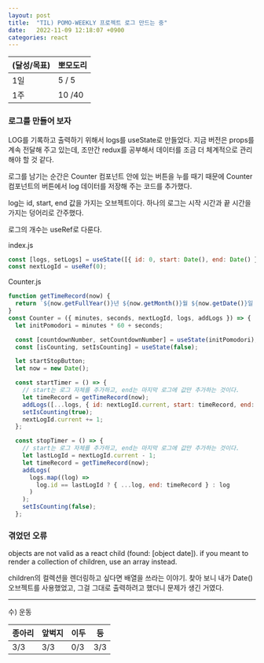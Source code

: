 ```yaml
---
layout: post
title:  "TIL) POMO-WEEKLY 프로젝트 로그 만드는 중"
date:   2022-11-09 12:18:07 +0900
categories: react
---
```


| (달성/목표) | 뽀모도리   |
|----|--------|
| 1일 | 5 / 5  |
| 1주 | 10 /40 |



### 로그를 만들어 보자

LOG를 기록하고 출력하기 위해서 logs를 useState로 만들었다. 지금 버전은 props를 계속 전달해 주고 있는데, 조만간 redux를 공부해서 데이터를 조금 더 체계적으로 관리해야 할 것 같다.

로그를 남기는 순간은 Counter 컴포넌트 안에 있는 버튼을 누를 때기 때문에 Counter 컴포넌트의 버튼에서 log 데이터를 저장해 주는 코드를 추가했다.

log는 id, start, end 값을 가지는 오브젝트이다. 하나의 로그는 시작 시간과 끝 시간을 가지는 덩어리로 간주했다.

로그의 개수는 useRef로 다룬다.

index.js
```js
const [logs, setLogs] = useState([{ id: 0, start: Date(), end: Date() }]);
const nextLogId = useRef(0);
```


Counter.js
```js
function getTimeRecord(now) {
  return `${now.getFullYear()}년 ${now.getMonth()}월 ${now.getDate()}일 ${now.getHours()}시 ${now.getMinutes()}분 `;
}
const Counter = ({ minutes, seconds, nextLogId, logs, addLogs }) => {
  let initPomodori = minutes * 60 + seconds;

  const [countdownNumber, setCountdownNumber] = useState(initPomodori);
  const [isCounting, setIsCounting] = useState(false);

  let startStopButton;
  let now = new Date();

  const startTimer = () => {
    // start는 로그 자체를 추가하고, end는 마지막 로그에 값만 추가하는 것이다.
    let timeRecord = getTimeRecord(now);
    addLogs([...logs, { id: nextLogId.current, start: timeRecord, end: "" }]); // end 넣을 필요가 있을까?
    setIsCounting(true);
    nextLogId.current += 1;
  };

  const stopTimer = () => {
    // start는 로그 자체를 추가하고, end는 마지막 로그에 값만 추가하는 것이다.
    let lastLogId = nextLogId.current - 1;
    let timeRecord = getTimeRecord(now);
    addLogs(
      logs.map((log) =>
        log.id == lastLogId ? { ...log, end: timeRecord } : log
      )
    );
    setIsCounting(false);
  };
```

### 겪었던 오류

objects are not valid as a react child (found: [object date]). if you meant to render a collection of children, use an array instead.

children의 컬렉션을 렌더링하고 싶다면 배열을 쓰라는 이야기. 찾아 보니 내가 Date() 오브젝트를 사용했었고, 그걸 그대로 출력하려고 했더니 문제가 생긴 거였다.




<hr />
수) 운동

| 종아리 | 앞벅지 | 이두  | 등   |  
|--------|-----|-----|-----|
| 3/3    | 3/3 | 0/3 | 3/3 |



